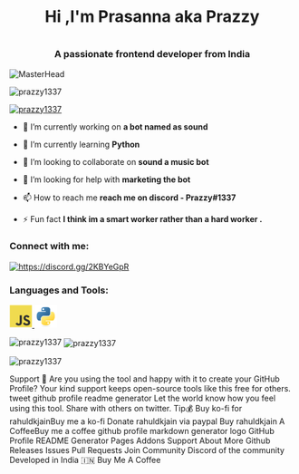 <h1 align="center">Hi ,I'm Prasanna aka Prazzy<h1>
<h3 align="center">A passionate frontend developer from India</h3>

![MasterHead](http://www.simpleimageresizer.com/_uploads/photos/34e2827c/standard_50.png)

<p align="left"> <img src="https://komarev.com/ghpvc/?username=prazzy1337&label=Profile%20views&color=0e75b6&style=flat" alt="prazzy1337" /> </p>

<p align="left"> <a href="https://github.com/ryo-ma/github-profile-trophy"><img src="https://github-profile-trophy.vercel.app/?username=prazzy1337" alt="prazzy1337" /></a> </p>

- 🔭 I’m currently working on **a bot named as sound**

- 🌱 I’m currently learning **Python**

- 👯 I’m looking to collaborate on **sound a music bot**

- 🤝 I’m looking for help with **marketing the bot**

- 📫 How to reach me **reach me on discord - Prazzy#1337**

- ⚡ Fun fact **I think im a smart worker rather than a hard worker .**

<h3 align="left">Connect with me:</h3>
<p align="left">
<a href="https://discord.gg/https://discord.gg/2KBYeGpR" target="blank"><img align="center" src="https://raw.githubusercontent.com/rahuldkjain/github-profile-readme-generator/master/src/images/icons/Social/discord.svg" alt="https://discord.gg/2KBYeGpR" height="30" width="40" /></a>
</p>

<h3 align="left">Languages and Tools:</h3>
<p align="left"> <a href="https://developer.mozilla.org/en-US/docs/Web/JavaScript" target="_blank" rel="noreferrer"> <img src="https://raw.githubusercontent.com/devicons/devicon/master/icons/javascript/javascript-original.svg" alt="javascript" width="40" height="40"/> </a> <a href="https://www.python.org" target="_blank" rel="noreferrer"> <img src="https://raw.githubusercontent.com/devicons/devicon/master/icons/python/python-original.svg" alt="python" width="40" height="40"/> </a> </p>

<p><img align="left" src="https://github-readme-stats.vercel.app/api/top-langs?username=prazzy1337&show_icons=true&locale=en&layout=compact" alt="prazzy1337" /></p>

<p>&nbsp;<img align="center" src="https://github-readme-stats.vercel.app/api?username=prazzy1337&show_icons=true&locale=en" alt="prazzy1337" /></p>

<p><img align="center" src="https://github-readme-streak-stats.herokuapp.com/?user=prazzy1337&" alt="prazzy1337" /></p>

Support 🙏
Are you using the tool and happy with it to create your GitHub Profile?
Your kind support keeps open-source tools like this free for others.
tweet github profile readme generator
Let the world know how you feel using this tool. Share with others on twitter.
Tip💰
Buy ko-fi for rahuldkjainBuy me a ko-fi
Donate rahuldkjain via paypal
Buy rahuldkjain A CoffeeBuy me a coffee
github profile markdown generator logo
GitHub Profile README Generator
Pages
Addons
Support
About
More
Github
Releases
Issues
Pull Requests
Join Community
Discord of the community
Developed in India 🇮🇳
Buy Me A Coffee

